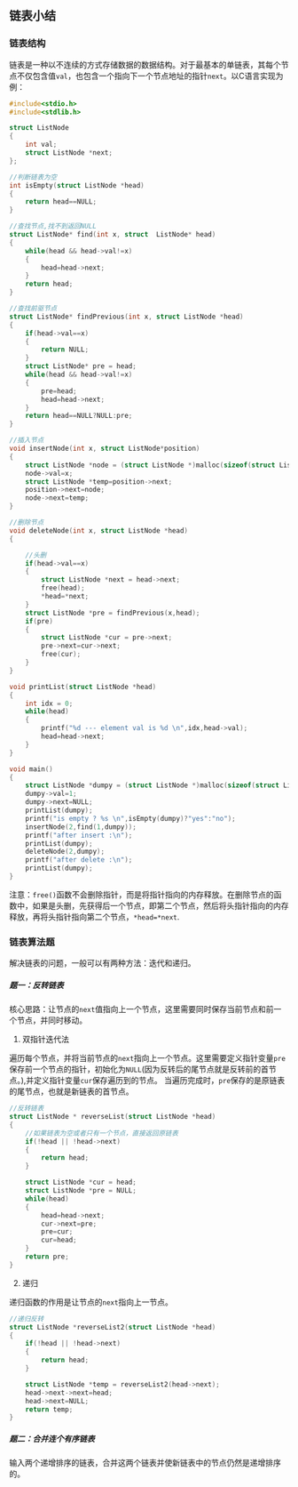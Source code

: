 ##  链表小结

### 链表结构

链表是一种以不连续的方式存储数据的数据结构。对于最基本的单链表，其每个节点不仅包含值`val`，也包含一个指向下一个节点地址的指针`next`。以C语言实现为例：

````C
#include<stdio.h>
#include<stdlib.h>

struct ListNode 
{
    int val;
    struct ListNode *next;
};

//判断链表为空
int isEmpty(struct ListNode *head)
{
    return head==NULL;
}

//查找节点,找不到返回NULL
struct ListNode* find(int x, struct  ListNode* head)
{
    while(head && head->val!=x)
    {
        head=head->next;
    }
    return head;
}

//查找前驱节点
struct ListNode* findPrevious(int x, struct ListNode *head)
{
    if(head->val==x)
    {
        return NULL;
    }
    struct ListNode* pre = head;
    while(head && head->val!=x)
    {
        pre=head;
        head=head->next;
    }
    return head==NULL?NULL:pre;
}

//插入节点
void insertNode(int x, struct ListNode*position)
{
    struct ListNode *node = (struct ListNode *)malloc(sizeof(struct ListNode));
    node->val=x;
    struct ListNode *temp=position->next;
    position->next=node;
    node->next=temp;
}

//删除节点
void deleteNode(int x, struct ListNode *head)
{

    //头删
    if(head->val==x)
    {
        struct ListNode *next = head->next;
        free(head);
        *head=*next;
    }
    struct ListNode *pre = findPrevious(x,head);
    if(pre)
    {
        struct ListNode *cur = pre->next;
        pre->next=cur->next;
        free(cur);
    }
}

void printList(struct ListNode *head)
{
    int idx = 0;
    while(head)
    {
        printf("%d --- element val is %d \n",idx,head->val);
        head=head->next;
    }
}

void main()
{
    struct ListNode *dumpy = (struct ListNode *)malloc(sizeof(struct ListNode));
    dumpy->val=1;
    dumpy->next=NULL;
    printList(dumpy);
    printf("is empty ? %s \n",isEmpty(dumpy)?"yes":"no");
    insertNode(2,find(1,dumpy));
    printf("after insert :\n");
    printList(dumpy);
    deleteNode(2,dumpy);
    printf("after delete :\n");
    printList(dumpy);
}
````

注意：`free()`函数不会删除指针，而是将指针指向的内存释放。在删除节点的函数中，如果是头删，先获得后一个节点，即第二个节点，然后将头指针指向的内存释放，再将头指针指向第二个节点，`*head=*next`.

### 链表算法题

解决链表的问题，一般可以有两种方法：迭代和递归。

##### 题一：反转链表

核心思路：让节点的`next`值指向上一个节点，这里需要同时保存当前节点和前一个节点，并同时移动。

1. 双指针迭代法

遍历每个节点，并将当前节点的`next`指向上一个节点。这里需要定义指针变量`pre`保存前一个节点的指针，初始化为`NULL`(因为反转后的尾节点就是反转前的首节点。),并定义指针变量`cur`保存遍历到的节点。 当遍历完成时，`pre`保存的是原链表的尾节点，也就是新链表的首节点。

````C
//反转链表
struct ListNode * reverseList(struct ListNode *head)
{
    //如果链表为空或者只有一个节点，直接返回原链表
    if(!head || !head->next)
    {
        return head;
    }

    struct ListNode *cur = head;
    struct ListNode *pre = NULL;
    while(head)
    {
        head=head->next;
        cur->next=pre;
        pre=cur;
        cur=head;
    }
    return pre;
}
````

2. 递归

递归函数的作用是让节点的`next`指向上一节点。

````C
//递归反转
struct ListNode *reverseList2(struct ListNode *head)
{
    if(!head || !head->next)
    {
        return head;
    }

    struct ListNode *temp = reverseList2(head->next);
    head->next->next=head;
    head->next=NULL;
    return temp;
}
````


##### 题二：合并连个有序链表

输入两个递增排序的链表，合并这两个链表并使新链表中的节点仍然是递增排序的。





